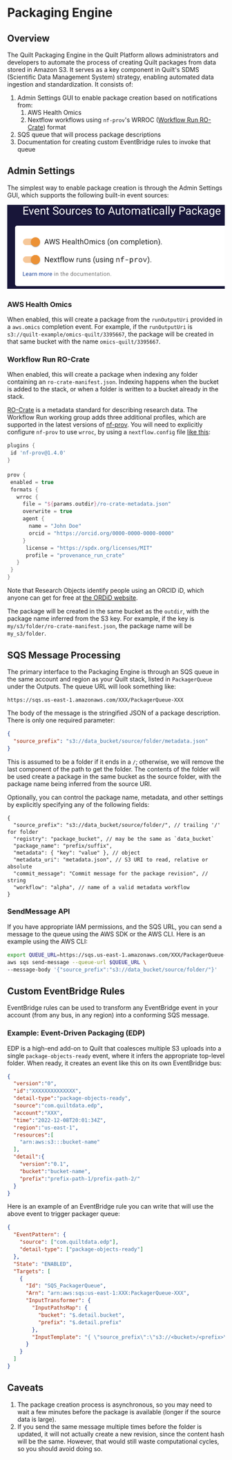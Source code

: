 # Packaging Engine

## Overview

The Quilt Packaging Engine in the Quilt Platform allows administrators and
developers to automate the process of creating Quilt packages from data stored
in Amazon S3. It serves as a key component in Quilt's SDMS (Scientific Data
Management System) strategy, enabling automated data ingestion and
standardization. It consists of:

1. Admin Settings GUI to enable package creation based on notifications from:
   1. AWS Health Omics
   2. Nextflow workflows using  `nf-prov`'s WRROC ([Workflow Run
      RO-Crate](https://www.researchobject.org/workflow-run-crate/)) format
2. SQS queue that will process package descriptions
3. Documentation for creating custom EventBridge rules to invoke that queue

## Admin Settings

The simplest way to enable package creation is through the Admin Settings GUI,
which supports the following built-in event sources:

![Admin Settings](../imgs/package-admin-gui.png)

### AWS Health Omics

When enabled, this will create a package from the `runOutputUri` provided in a
`aws.omics` completion event. For example, if the `runOutputUri` is
`s3://quilt-example/omics-quilt/3395667`, the package will be created in that
same bucket with the name `omics-quilt/3395667`.

### Workflow Run RO-Crate

When enabled, this will create a package when indexing any folder containing an
`ro-crate-manifest.json`.  Indexing happens when the bucket is added to the
stack, or when a folder is written to a bucket already in the stack.

[RO-Crate](https://www.researchobject.org/ro-crate/) is a metadata standard for
describing research data.  The Workflow Run working group adds three additional
profiles, which are supported in the latest versions of
[nf-prov](https://github.com/nextflow-io/nf-prov). You will need to explicitly
configure `nf-prov` to use `wrroc`, by using a `nextflow.config` file [like
this](https://github.com/famosab/wrrocmetatest):

```groovy
plugins {
 id 'nf-prov@1.4.0'
}

prov {
 enabled = true
 formats {
   wrroc {
     file = "${params.outdir}/ro-crate-metadata.json"
     overwrite = true
     agent {
       name = "John Doe"
       orcid = "https://orcid.org/0000-0000-0000-0000"
     }
      license = "https://spdx.org/licenses/MIT"
      profile = "provenance_run_crate"
   }
 }
}
```

Note that Research Objects identify people using an ORCID iD, which anyone can
get for free at [the ORDiD website](https://orcid.org/).

The package will be created in the same bucket as the `outdir`, with the package
name inferred from the S3 key. For example, if the key is
`my/s3/folder/ro-crate-manifest.json`, the package name will be `my_s3/folder`.

## SQS Message Processing

The primary interface to the Packaging Engine is through an SQS queue in the
same account and region as your Quilt stack, listed in `PackagerQueue` under the
Outputs. The queue URL will look something like:

```text
https://sqs.us-east-1.amazonaws.com/XXX/PackagerQueue-XXX
```

The body of the message is the stringified JSON of a package description.
There is only one required parameter:

```json
{
  "source_prefix": "s3://data_bucket/source/folder/metadata.json"
}
```

This is assumed to be a folder if it ends in a `/`; otherwise, we will remove
the last component of the path to get the folder. The contents of the folder
will be used create a package in the same bucket as the source folder, with the
package name being inferred from the source URI.

Optionally, you can control the package name, metadata, and other settings by
explicitly specifying any of the following fields:

```jsonc
{
  "source_prefix": "s3://data_bucket/source/folder/", // trailing '/' for folder
  "registry": "package_bucket", // may be the same as `data_bucket`
  "package_name": "prefix/suffix",
  "metadata": { "key": "value" }, // object
  "metadata_uri": "metadata.json", // S3 URI to read, relative or absolute
  "commit_message": "Commit message for the package revision", // string
  "workflow": "alpha", // name of a valid metadata workflow
}
```

### SendMessage API

If you have appropriate IAM permissions, and the SQS URL, you can send a message
to the queue using the AWS SDK or the AWS CLI. Here is an example using the AWS
CLI:

<!--pytest.mark.skip-->
```bash
export QUEUE_URL=https://sqs.us-east-1.amazonaws.com/XXX/PackagerQueue-XXX
aws sqs send-message --queue-url $QUEUE_URL \
--message-body '{"source_prefix":"s3://data_bucket/source/folder/"}'
```

## Custom EventBridge Rules

EventBridge rules can be used to transform any EventBridge event in your account
(from any bus, in any region) into a conforming SQS message.

### Example: Event-Driven Packaging (EDP)

EDP is a high-end add-on to Quilt that coalesces multiple S3 uploads into a
single `package-objects-ready` event, where it infers the appropriate top-level
folder. When ready, it creates an event like this on its own EventBridge bus:

```json
{
  "version":"0",
  "id":"XXXXXXXXXXXXXX",
  "detail-type":"package-objects-ready",
  "source":"com.quiltdata.edp",
  "account":"XXX",
  "time":"2022-12-08T20:01:34Z",
  "region":"us-east-1",
  "resources":[
    "arn:aws:s3:::bucket-name"
  ],
  "detail":{
    "version":"0.1",
    "bucket":"bucket-name",
    "prefix":"prefix-path-1/prefix-path-2/"
  }
}
```

Here is an example of an EventBridge rule you can write that will use the above
event to trigger packager queue:

```json
{
  "EventPattern": {
    "source": ["com.quiltdata.edp"],
    "detail-type": ["package-objects-ready"]
  },
  "State": "ENABLED",
  "Targets": [
    {
      "Id": "SQS_PackagerQueue",
      "Arn": "arn:aws:sqs:us-east-1:XXX:PackagerQueue-XXX",
      "InputTransformer": {
        "InputPathsMap": {
          "bucket": "$.detail.bucket",
          "prefix": "$.detail.prefix"
        },
        "InputTemplate": "{ \"source_prefix\":\"s3://<bucket>/<prefix>\" }"
      }
    }
  ]
}
```

## Caveats

1. The package creation process is asynchronous, so you may need to wait a few
   minutes before the package is available (longer if the source data is large).
2. If you send the same message multiple times before the folder is updated, it
   will not actually create a new revision, since the content hash will be the
   same. However, that would still waste computational cycles, so you should
   avoid doing so.
